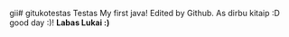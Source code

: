 gii# gitukotestas
Testas
My first java!
Edited by Github.
As dirbu kitaip :D
good day :)!
**Labas Lukai :)**

